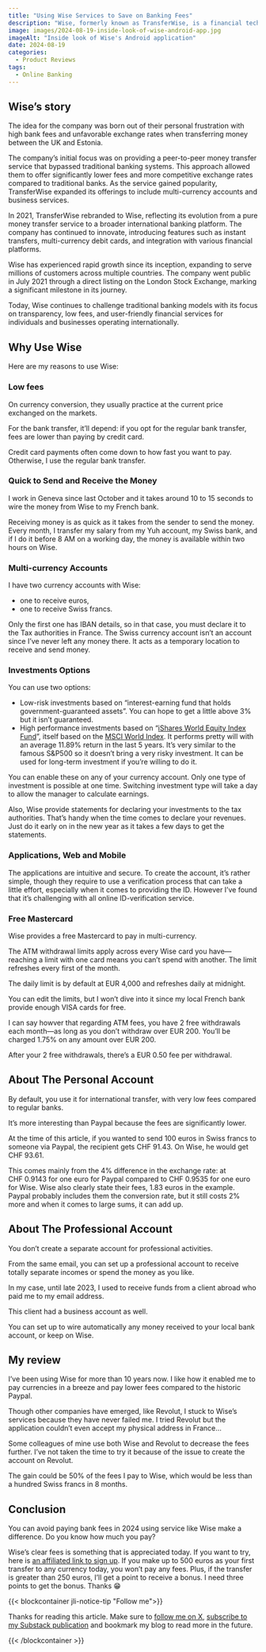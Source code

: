 ```yaml
---
title: "Using Wise Services to Save on Banking Fees"
description: "Wise, formerly known as TransferWise, is a financial technology company founded in 2011 by Estonian entrepreneurs Kristo Käärmann and Taavet Hinrikus."
image: images/2024-08-19-inside-look-of-wise-android-app.jpg
imageAlt: "Inside look of Wise's Android application"
date: 2024-08-19
categories:
  - Product Reviews
tags:
  - Online Banking
---
```


## Wise’s story

The idea for the company was born out of their personal frustration with high bank fees and unfavorable exchange rates when transferring money between the UK and Estonia.

The company’s initial focus was on providing a peer-to-peer money transfer service that bypassed traditional banking systems. This approach allowed them to offer significantly lower fees and more competitive exchange rates compared to traditional banks. As the service gained popularity, TransferWise expanded its offerings to include multi-currency accounts and business services.

In 2021, TransferWise rebranded to Wise, reflecting its evolution from a pure money transfer service to a broader international banking platform. The company has continued to innovate, introducing features such as instant transfers, multi-currency debit cards, and integration with various financial platforms.

Wise has experienced rapid growth since its inception, expanding to serve millions of customers across multiple countries. The company went public in July 2021 through a direct listing on the London Stock Exchange, marking a significant milestone in its journey.

Today, Wise continues to challenge traditional banking models with its focus on transparency, low fees, and user-friendly financial services for individuals and businesses operating internationally.

## Why Use Wise

Here are my reasons to use Wise:

### Low fees

On currency conversion, they usually practice at the current price exchanged on the markets.

For the bank transfer, it’ll depend: if you opt for the regular bank transfer, fees are lower than paying by credit card.

Credit card payments often come down to how fast you want to pay. Otherwise, I use the regular bank transfer.

### Quick to Send and Receive the Money

I work in Geneva since last October and it takes around 10 to 15 seconds to wire the money from Wise to my French bank.

Receiving money is as quick as it takes from the sender to send the money. Every month, I transfer my salary from my Yuh account, my Swiss bank, and if I do it before 8 AM on a working day, the money is available within two hours on Wise.

### Multi-currency Accounts

I have two currency accounts with Wise:

- one to receive euros,
- one to receive Swiss francs.

Only the first one has IBAN details, so in that case, you must declare it to the Tax authorities in France. The Swiss currency account isn’t an account since I’ve never left any money there. It acts as a temporary location to receive and send money.

### Investments Options

You can use two options:

- Low-risk investments based on “interest-earning fund that holds government-guaranteed assets”. You can hope to get a little above 3% but it isn’t guaranteed.
- High performance investments based on “[iShares World Equity Index Fund](https://www.ishares.com/ch/individual/en/products/243974/blackrock-world-equity-index-a2-usd-fund)”, itself based on the [MSCI World Index](https://www.msci.com/documents/10199/178e6643-6ae6-47b9-82be-e1fc565ededb). It performs pretty will with an average 11.89% return in the last 5 years. It’s very similar to the famous S&P500 so it doesn’t bring a very risky investment. It can be used for long-term investment if you’re willing to do it.

You can enable these on any of your currency account. Only one type of investment is possible at one time. Switching investment type will take a day to allow the manager to calculate earnings.

Also, Wise provide statements for declaring your investments to the tax authorities. That’s handy when the time comes to declare your revenues. Just do it early on in the new year as it takes a few days to get the statements.

### Applications, Web and Mobile

The applications are intuitive and secure. To create the account, it’s rather simple, though they require to use a verification process that can take a little effort, especially when it comes to providing the ID. However I’ve found that it’s challenging with all online ID-verification service.

### Free Mastercard

Wise provides a free Mastercard to pay in multi-currency.

The ATM withdrawal limits apply across every Wise card you have—reaching a limit with one card means you can’t spend with another. The limit refreshes every first of the month.

The daily limit is by default at EUR 4,000 and refreshes daily at midnight.

You can edit the limits, but I won’t dive into it since my local French bank provide enough VISA cards for free.

I can say howver that regarding ATM fees, you have 2 free withdrawals each month—as long as you don’t withdraw over EUR 200. You’ll be charged 1.75% on any amount over EUR 200.

After your 2 free withdrawals, there’s a EUR 0.50 fee per withdrawal.

## About The Personal Account

By default, you use it for international transfer, with very low fees compared to regular banks.

It’s more interesting than Paypal because the fees are significantly lower.

At the time of this article, if you wanted to send 100 euros in Swiss francs to someone via Paypal, the recipient gets CHF 91.43. On Wise, he would get CHF 93.61.

This comes mainly from the 4% difference in the exchange rate: at CHF 0.9143 for one euro for Paypal compared to CHF 0.9535 for one euro for Wise. Wise also clearly state their fees, 1.83 euros in the example. Paypal probably includes them the conversion rate, but it still costs 2% more and when it comes to large sums, it can add up.

## About The Professional Account

You don’t create a separate account for professional activities.

From the same email, you can set up a professional account to receive totally separate incomes or spend the money as you like.

In my case, until late 2023, I used to receive funds from a client abroad who paid me to my email address.

This client had a business account as well.

You can set up to wire automatically any money received to your local bank account, or keep on Wise.

## My review

I’ve been using Wise for more than 10 years now. I like how it enabled me to pay currencies in a breeze and pay lower fees compared to the historic Paypal.

Though other companies have emerged, like Revolut, I stuck to Wise’s services because they have never failed me. I tried Revolut but the application couldn’t even accept my physical address in France…

Some colleagues of mine use both Wise and Revolut to decrease the fees further. I’ve not taken the time to try it because of the issue to create the account on Revolut.

The gain could be 50% of the fees I pay to Wise, which would be less than a hundred Swiss francs in 8 months.

## Conclusion

You can avoid paying bank fees in 2024 using service like Wise make a difference. Do you know how much you pay?

Wise’s clear fees is something that is appreciated today. If you want to try, here is [an affiliated link to sign up](https://wise.com/invite/dic/jeremiel25). If you make up to 500 euros as your first transfer to any currency today, you won’t pay any fees. Plus, if the transfer is greater than 250 euros, I’ll get a point to receive a bonus. I need three points to get the bonus. Thanks 😁

{{< blockcontainer jli-notice-tip "Follow me">}}

Thanks for reading this article. Make sure to [follow me on X](https://x.com/LitzlerJeremie), [subscribe to my Substack publication](https://iamjeremie.substack.com/) and bookmark my blog to read more in the future.

{{< /blockcontainer >}}
